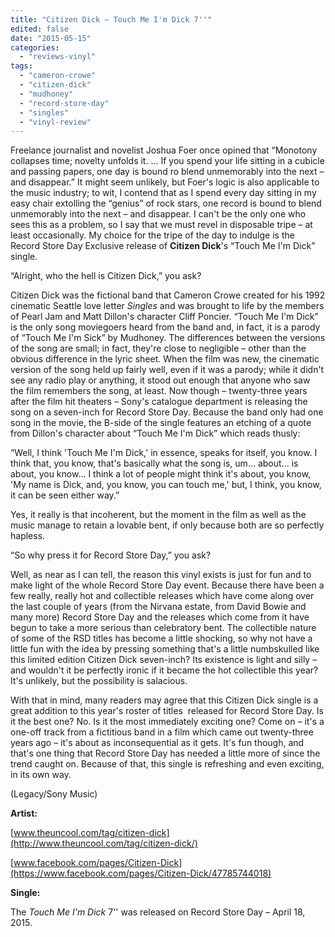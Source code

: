 ```yaml
---
title: "Citizen Dick – Touch Me I'm Dick 7''"
edited: false
date: "2015-05-15"
categories:
  - "reviews-vinyl"
tags:
  - "cameron-crowe"
  - "citizen-dick"
  - "mudhoney"
  - "record-store-day"
  - "singles"
  - "vinyl-review"
---
```


Freelance journalist and novelist Joshua Foer once opined that “Monotony collapses time; novelty unfolds it. ... If you spend your life sitting in a cubicle and passing papers, one day is bound ro blend unmemorably into the next – and disappear.” It might seem unlikely, but Foer's logic is also applicable to the music industry; to wit, I contend that as I spend every day sitting in my easy chair extolling the “genius” of rock stars, one record is bound to blend unmemorably into the next – and disappear. I can't be the only one who sees this as a problem, so I say that we must revel in disposable tripe – at least occasionally. My choice for the tripe of the day to indulge is the Record Store Day Exclusive release of **Citizen Dick**'s “Touch Me I'm Dick” single.

“Alright, who the hell is Citizen Dick,” you ask?

Citizen Dick was the fictional band that Cameron Crowe created for his 1992 cinematic Seattle love letter _Singles_ and was brought to life by the members of Pearl Jam and Matt Dillon's character Cliff Poncier. “Touch Me I'm Dick” is the only song moviegoers heard from the band and, in fact, it is a parody of “Touch Me I'm Sick” by Mudhoney. The differences between the versions of the song are small; in fact, they're close to negligible – other than the obvious difference in the lyric sheet. When the film was new, the cinematic version of the song held up fairly well, even if it was a parody; while it didn't see any radio play or anything, it stood out enough that anyone who saw the film remembers the song, at least. Now though – twenty-three years after the film hit theaters – Sony's catalogue department is releasing the song on a seven-inch for Record Store Day. Because the band only had one song in the movie, the B-side of the single features an etching of a quote from Dillon's character about “Touch Me I'm Dick” which reads thusly:

“Well, I think 'Touch Me I'm Dick,' in essence, speaks for itself, you know. I think that, you know, that's basically what the song is, um... about... is about, you know... I think a lot of people might think it's about, you know, 'My name is Dick, and, you know, you can touch me,' but, I think, you know, it can be seen either way.”

Yes, it really is that incoherent, but the moment in the film as well as the music manage to retain a lovable bent, if only because both are so perfectly hapless.

“So why press it for Record Store Day,” you ask?

Well, as near as I can tell, the reason this vinyl exists is just for fun and to make light of the whole Record Store Day event. Because there have been a few really, really hot and collectible releases which have come along over the last couple of years (from the Nirvana estate, from David Bowie and many more) Record Store Day and the releases which come from it have begun to take a more serious than celebratory bent. The collectible nature of some of the RSD titles has become a little shocking, so why not have a little fun with the idea by pressing something that's a little numbskulled like this limited edition Citizen Dick seven-inch? Its existence is light and silly – and wouldn't it be perfectly ironic if it became the hot collectible this year? It's unlikely, but the possibility is salacious.

With that in mind, many readers may agree that this Citizen Dick single is a great addition to this year's roster of titles  released for Record Store Day. Is it the best one? No. Is it the most immediately exciting one? Come on – it's a one-off track from a fictitious band in a film which came out twenty-three years ago – it's about as inconsequential as it gets. It's fun though, and that's one thing that Record Store Day has needed a little more of since the trend caught on. Because of that, this single is refreshing and even exciting, in its own way.

(Legacy/Sony Music)

**Artist:**

[www.theuncool.com/tag/citizen-dick](http://www.theuncool.com/tag/citizen-dick/)

[www.facebook.com/pages/Citizen-Dick](https://www.facebook.com/pages/Citizen-Dick/47785744018)

**Single:**

The _Touch Me I'm Dick_ 7'' was released on Record Store Day – April 18, 2015.
